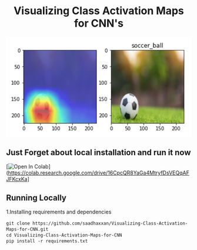 <h1 align="center">Visualizing Class Activation Maps for CNN's</h1>
<a href="#">
  <div align="center">
    <img src="screenshot.png" width='700'/>
  </div>
</a> 

## Just Forget about local installation and run it now

[![Open In Colab](https://colab.research.google.com/assets/colab-badge.svg)](https://colab.research.google.com/drive/16CpcQR8YaGa4MtryfDsVEQqAFJFKcxKa]

## Running Locally
1.Installing requirements and dependencies
```
git clone https://github.com/saadhaxxan/Visualizing-Class-Activation-Maps-for-CNN.git
cd Visualizing-Class-Activation-Maps-for-CNN
pip install -r requirements.txt
```



